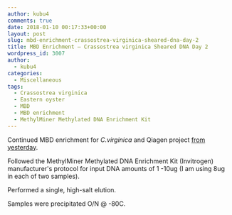 ```yaml
---
author: kubu4
comments: true
date: 2018-01-10 00:17:33+00:00
layout: post
slug: mbd-enrichment-crassostrea-virginica-sheared-dna-day-2
title: MBD Enrichment – Crassostrea virginica Sheared DNA Day 2
wordpress_id: 3007
author:
  - kubu4
categories:
  - Miscellaneous
tags:
  - Crassostrea virginica
  - Eastern oyster
  - MBD
  - MBD enrichment
  - MethylMiner Methylated DNA Enrichment Kit
---
```


Continued MBD enrichment for _C.virginica_ and Qiagen project [from yesterday](2018/01/08/mbd-enrichment…ared-dna-day-1.html).

Followed the MethylMiner Methylated DNA Enrichment Kit (Invitrogen) manufacturer's protocol for input DNA amounts of 1 -10ug (I am using 8ug in each of two samples).

Performed a single, high-salt elution.

Samples were precipitated O/N @ -80C.
